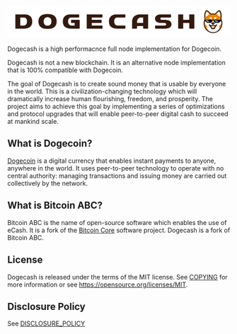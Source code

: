 [![Dogecash Logo](share/pixmaps/bitcoinabclogo.png "Dogecash")](https://www.dogecash.io)

Dogecash is a high performacnce full node implementation for Dogecoin.

Dogecash is not a new blockchain. It is an alternative node implementation that
is 100% compatible with Dogecoin.

The goal of Dogecash is to create sound money that is usable by everyone in
the world. This is a civilization-changing technology which will dramatically
increase human flourishing, freedom, and prosperity. The project aims to
achieve this goal by implementing a series of optimizations and protocol
upgrades that will enable peer-to-peer digital cash to succeed at mankind scale.

What is Dogecoin?
---------------------

[Dogecoin](https://dogecoin.com/) is a digital currency that enables instant payments to
anyone, anywhere in the world. It uses peer-to-peer technology to operate with
no central authority: managing transactions and issuing money are carried out
collectively by the network.

What is Bitcoin ABC?
--------------------

Bitcoin ABC is the name of open-source software which enables the use of
eCash. It is a fork of the [Bitcoin Core](https://bitcoincore.org)
software project. Dogecash is a fork of Bitcoin ABC.

License
-------

Dogecash is released under the terms of the MIT license. See
[COPYING](COPYING) for more information or see
<https://opensource.org/licenses/MIT>.

Disclosure Policy
-----------------

See [DISCLOSURE_POLICY](DISCLOSURE_POLICY.md)
